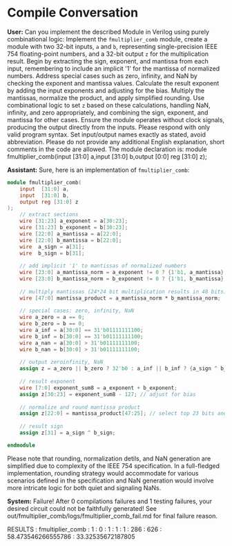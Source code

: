 # Compile Conversation

**User:**
Can you implement the described Module in Verilog using purely combinational logic:
Implement the `fmultiplier_comb` module, create a module with two 32-bit inputs, `a` and `b`, representing single-precision IEEE 754 floating-point numbers, and a 32-bit output `z` for the multiplication result. Begin by extracting the sign, exponent, and mantissa from each input, remembering to include an implicit '1' for the mantissa of normalized numbers. Address special cases such as zero, infinity, and NaN by checking the exponent and mantissa values. Calculate the result exponent by adding the input exponents and adjusting for the bias. Multiply the mantissas, normalize the product, and apply simplified rounding. Use combinational logic to set `z` based on these calculations, handling NaN, infinity, and zero appropriately, and combining the sign, exponent, and mantissa for other cases. Ensure the module operates without clock signals, producing the output directly from the inputs.
Please respond with only valid program syntax. Set input/output names exactly as stated, avoid abbreviation. Please do not provide any additional English explanation, short comments in the code are allowed.
The module declaration is: module fmultiplier_comb(input  [31:0] a,input  [31:0] b,output  [0:0] reg [31:0] z);


**Assistant:**
Sure, here is an implementation of `fmultiplier_comb`:

```verilog
module fmultiplier_comb(
    input  [31:0] a,
    input  [31:0] b,
    output reg [31:0] z
); 
    // extract sections
    wire [31:23] a_exponent = a[30:23];
    wire [31:23] b_exponent = b[30:23];
    wire [22:0] a_mantissa = a[22:0];
    wire [22:0] b_mantissa = b[22:0];
    wire  a_sign = a[31];
    wire  b_sign = b[31];
    
    // add implicit '1' to mantissas of normalized numbers
    wire [23:0] a_mantissa_norm = a_exponent != 0 ? {1'b1, a_mantissa} : a_mantissa;
    wire [23:0] b_mantissa_norm = b_exponent != 0 ? {1'b1, b_mantissa} : b_mantissa;
    
    // multiply mantissas (24*24 bit multiplication results in 48 bits)
    wire [47:0] mantissa_product = a_mantissa_norm * b_mantissa_norm;
    
    // special cases: zero, infinity, NaN
    wire a_zero = a == 0;
    wire b_zero = b == 0;
    wire a_inf = a[30:0] == 31'b01111111100;
    wire b_inf = b[30:0] == 31'b01111111100;
    wire a_nan = a[30:0] > 31'b01111111100;
    wire b_nan = b[30:0] > 31'b01111111100;
    
    // output zeroinfinity, NaN
    assign z = a_zero || b_zero ? 32'b0 : a_inf || b_inf ? {a_sign ^ b_sign, 31'b01111111100} : a_nan || b_nan ? 32'b01111111111100000000000000000000 : z;
    
    // result exponent
    wire [7:0] exponent_sum8 = a_exponent + b_exponent;
    assign z[30:23] = exponent_sum8 - 127; // adjust for bias
    
    // normalize and round mantissa product
    assign z[22:0] = mantissa_product[47:25]; // select top 23 bits and implicitly round
    
    // result sign 
    assign z[31] = a_sign ^ b_sign;

endmodule
```

Please note that rounding, normalization detils, and NaN generation are simplified due to complexity of the IEEE 754 specification. In a full-fledged implementation, rounding strategy would accommodate for various scenarios defined in the specification and NaN generation would involve more intricate logic for both quiet and signaling NaNs.

**System:**
Failure!
After 0 compilations failures and 1 testing failures, your desired circuit could not be faithfully generated!
See out/fmultiplier_comb/logs/fmultiplier_comb_fail.md for final failure reason.


RESULTS : fmultiplier_comb : 1 : 0 : 1 : 1 : 1 : 286 : 626 : 58.473546266555786 : 33.32535672187805